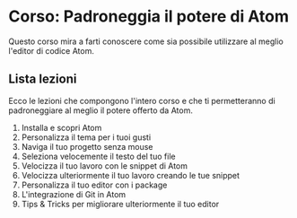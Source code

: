 # Corso: Padroneggia il potere di Atom

Questo corso mira a farti conoscere come sia possibile utilizzare al meglio l'editor di codice Atom.

## Lista lezioni
Ecco le lezioni che compongono l'intero corso e che ti permetteranno di padroneggiare al meglio il potere offerto da Atom.

1. Installa e scopri Atom
2. Personalizza il tema per i tuoi gusti
3. Naviga il tuo progetto senza mouse
4. Seleziona velocemente il testo del tuo file
5. Velocizza il tuo lavoro con le snippet di Atom
6. Velocizza ulteriormente il tuo lavoro creando le tue snippet
7. Personalizza il tuo editor con i package
8. L'integrazione di Git in Atom
9. Tips & Tricks per migliorare ulteriormente il tuo editor
